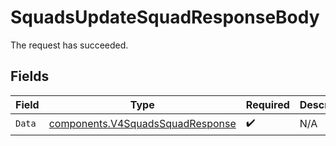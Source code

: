 # SquadsUpdateSquadResponseBody

The request has succeeded.


## Fields

| Field                                                                                | Type                                                                                 | Required                                                                             | Description                                                                          |
| ------------------------------------------------------------------------------------ | ------------------------------------------------------------------------------------ | ------------------------------------------------------------------------------------ | ------------------------------------------------------------------------------------ |
| `Data`                                                                               | [components.V4SquadsSquadResponse](../../models/components/v4squadssquadresponse.md) | :heavy_check_mark:                                                                   | N/A                                                                                  |
